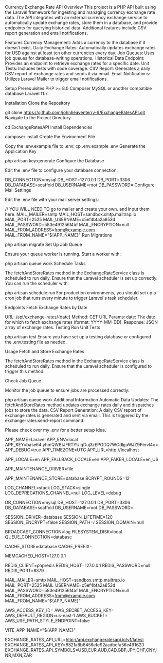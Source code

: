 Currency Exchange Rate API Overview This project is a PHP API built using the Laravel framework for ingesting and managing currency exchange rate data. The API integrates with an external currency exchange service to automatically update exchange rates, store them in a database, and provide endpoints for querying historical data. Additional features include CSV report generation and email notifications.

Features Currency Management: Adds a currency to the database if it doesn't exist. Daily Exchange Rates: Automatically updates exchange rates for USD against at least ten other currencies every day. Job Queues: Uses job queues for database-writing operations. Historical Data Endpoint: Provides an endpoint to retrieve exchange rates for a specific date. Unit Tests: Includes tests with code coverage. CSV Report: Generates a daily CSV report of exchange rates and sends it via email. Email Notifications: Utilizes Laravel Mailer to trigger email notifications.

Setup Prerequisites PHP >= 8.0 Composer MySQL or another compatible database Laravel 11.x

Installation Clone the Repository

git clone https://github.com/johnheaventerry-9/ExchangeRatesAPI.git Navigate to the Project Directory

cd ExchangeRatesAPI Install Dependencies

composer install Create the Environment File

Copy the .env.example file to .env: cp .env.example .env Generate the Application Key

php artisan key:generate Configure the Database

Edit the .env file to configure your database connection:

DB_CONNECTION=mysql DB_HOST=127.0.0.1 DB_PORT=3306 DB_DATABASE=scaffold DB_USERNAME=root DB_PASSWORD= Configure Mail Settings

Edit the .env file with your mail server settings:

// YOU WILL NEED TO go to mailer and create your own. and input them here. MAIL_MAILER=smtp MAIL_HOST=sandbox.smtp.mailtrap.io MAIL_PORT=2525 MAIL_USERNAME=c5ef4bfa2a853d MAIL_PASSWORD=583e491256f4bf MAIL_ENCRYPTION=null MAIL_FROM_ADDRESS=from@example.com MAIL_FROM_NAME="${APP_NAME}" Run Migrations

php artisan migrate Set Up Job Queue

Ensure your queue worker is running. Start a worker with:

php artisan queue:work Schedule Tasks

The fetchAndStoreRates method in the ExchangeRateService class is scheduled to run daily. Ensure that the Laravel scheduler is set up correctly. You can run the scheduler with:

php artisan schedule:run For production environments, you should set up a cron job that runs every minute to trigger Laravel's task scheduler.

Endpoints Fetch Exchange Rates by Date

URL: /api/exchange-rates/{date} Method: GET URL Params: date: The date for which to fetch exchange rates (format: YYYY-MM-DD). Response: JSON array of exchange rates. Testing Run Unit Tests

php artisan test Ensure you have set up a testing database or configured the .env.testing file as needed.

Usage Fetch and Store Exchange Rates

The fetchAndStoreRates method in the ExchangeRateService class is scheduled to run daily. Ensure that the Laravel scheduler is configured to trigger this method.

Check Job Queue

Monitor the job queue to ensure jobs are processed correctly:

php artisan queue:work Additional Information Automatic Data Updates: The fetchAndStoreRates method updates exchange rates daily and dispatches jobs to store the data. CSV Report Generation: A daily CSV report of exchange rates is generated and sent via email. This is triggered by the exchange-rates:send-report command.

Please check over my .env for a better setup idea.

APP_NAME=Laravel APP_ENV=local APP_KEY=base64:yhmQWBtJFRTYUlqDuj3zEPGDQ7WCdlguWJZ9Pervl4c= APP_DEBUG=true APP_TIMEZONE=UTC APP_URL=http://localhost

APP_LOCALE=en APP_FALLBACK_LOCALE=en APP_FAKER_LOCALE=en_US

APP_MAINTENANCE_DRIVER=file

APP_MAINTENANCE_STORE=database
BCRYPT_ROUNDS=12

LOG_CHANNEL=stack LOG_STACK=single LOG_DEPRECATIONS_CHANNEL=null LOG_LEVEL=debug

DB_CONNECTION=mysql DB_HOST=127.0.0.1 DB_PORT=3306 DB_DATABASE=scaffold DB_USERNAME=root DB_PASSWORD=

SESSION_DRIVER=database SESSION_LIFETIME=120 SESSION_ENCRYPT=false SESSION_PATH=/ SESSION_DOMAIN=null

BROADCAST_CONNECTION=log FILESYSTEM_DISK=local QUEUE_CONNECTION=database

CACHE_STORE=database CACHE_PREFIX=

MEMCACHED_HOST=127.0.0.1

REDIS_CLIENT=phpredis REDIS_HOST=127.0.0.1 REDIS_PASSWORD=null REDIS_PORT=6379

MAIL_MAILER=smtp MAIL_HOST=sandbox.smtp.mailtrap.io MAIL_PORT=2525 MAIL_USERNAME=c5ef4bfa2a853d MAIL_PASSWORD=583e491256f4bf MAIL_ENCRYPTION=null MAIL_FROM_ADDRESS=from@example.com MAIL_FROM_NAME="${APP_NAME}"

AWS_ACCESS_KEY_ID= AWS_SECRET_ACCESS_KEY= AWS_DEFAULT_REGION=us-east-1 AWS_BUCKET= AWS_USE_PATH_STYLE_ENDPOINT=false

VITE_APP_NAME="${APP_NAME}"

EXCHANGE_RATES_API_URL=http://api.exchangeratesapi.io/v1/latest EXCHANGE_RATES_API_KEY=8821a8b8456efe92aadbcfa56e491620 EXCHANGE_RATES_API_SYMBOLS=USD,EUR,AUD,CAD,GBP,JPY,CHF,CNY,INR,MXN,ZAR
